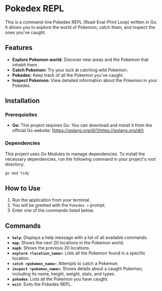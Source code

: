 # Pokedex REPL

This is a command-line Pokedex REPL (Read-Eval-Print Loop) written in Go. It allows you to explore the world of Pokemon, catch them, and inspect the ones you've caught.

## Features

* **Explore Pokemon world:** Discover new areas and the Pokemon that inhabit them.
* **Catch Pokemon:** Try your luck at catching wild Pokemon.
* **Pokedex:** Keep track of all the Pokemon you've caught.
* **Inspect Pokemon:** View detailed information about the Pokemon in your Pokedex.

## Installation

### Prerequisites

* **Go:** This project requires Go. You can download and install it from the official Go website: [https://golang.org/dl/](https://golang.org/dl/)

### Dependencies

This project uses Go Modules to manage dependencies. To install the necessary dependencies, run the following command in your project's root directory:

```bash
go mod tidy
```

## How to Use

1.  Run the application from your terminal.
2.  You will be greeted with the `Pokedex >` prompt.
3.  Enter one of the commands listed below.

## Commands

* **`help`**: Displays a help message with a list of all available commands.
* **`map`**: Shows the next 20 locations in the Pokemon world.
* **`mapb`**: Shows the previous 20 locations.
* **`explore <location_name>`**: Lists all the Pokemon found in a specific location.
* **`catch <pokemon_name>`**: Attempts to catch a Pokemon.
* **`inspect <pokemon_name>`**: Shows details about a caught Pokemon, including its name, height, weight, stats, and types.
* **`pokedex`**: Lists all the Pokemon you have caught.
* **`exit`**: Exits the Pokedex REPL.